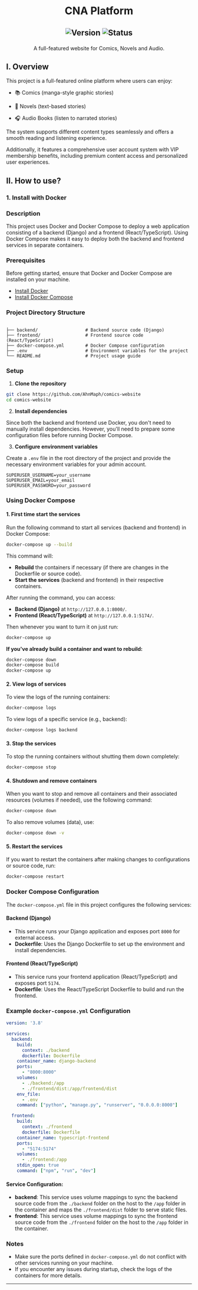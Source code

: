 <h1 align="center">CNA Platform</h1>
<h2 align="center">
  
![Version](https://img.shields.io/badge/version-1.0.0-blue) 
![Status](https://img.shields.io/badge/status-in%20development-yellow)
</h2>
<p align="center">
  A full-featured website for Comics, Novels and Audio.
</p>

## I. Overview
This project is a full-featured online platform where users can enjoy:

- 📚 Comics (manga-style graphic stories)
  
- 📖 Novels (text-based stories)

- 🎧 Audio Books (listen to narrated stories)

The system supports different content types seamlessly and offers a smooth reading and listening experience.

Additionally, it features a comprehensive user account system with VIP membership benefits, including premium content access and personalized user experiences.
## II. How to use?
### 1. Install with Docker

### Description

This project uses Docker and Docker Compose to deploy a web application consisting of a backend (Django) and a frontend (React/TypeScript). Using Docker Compose makes it easy to deploy both the backend and frontend services in separate containers.

### Prerequisites

Before getting started, ensure that Docker and Docker Compose are installed on your machine.

- [Install Docker](https://docs.docker.com/get-docker/)
- [Install Docker Compose](https://docs.docker.com/compose/install/)

### Project Directory Structure

```

├── backend/                  # Backend source code (Django)
├── frontend/                 # Frontend source code (React/TypeScript)
├── docker-compose.yml        # Docker Compose configuration
├── .env                      # Environment variables for the project
└── README.md                 # Project usage guide

````

### Setup

1. **Clone the repository**

```bash
git clone https://github.com/AhnMaph/comics-website
cd comics-website
````

2. **Install dependencies**

Since both the backend and frontend use Docker, you don't need to manually install dependencies. However, you'll need to prepare some configuration files before running Docker Compose.

3. **Configure environment variables**

Create a `.env` file in the root directory of the project and provide the necessary environment variables for your admin account.

```env
SUPERUSER_USERNAME=your_username
SUPERUSER_EMAIL=your_email
SUPERUSER_PASSWORD=your_password

```

### Using Docker Compose

#### 1. **First time start the services**

Run the following command to start all services (backend and frontend) in Docker Compose:

```bash
docker-compose up --build
```

This command will:

* **Rebuild** the containers if necessary (if there are changes in the Dockerfile or source code).
* **Start the services** (backend and frontend) in their respective containers.

After running the command, you can access:

* **Backend (Django)** at `http://127.0.0.1:8000/`.
* **Frontend (React/TypeScript)** at `http://127.0.0.1:5174/`.

Then whenever you want to turn it on just run:

```bash
docker-compose up
```

**If you've already build a container and want to rebuild:**

```bash
docker-compose down
docker-compose build
docker-compose up
```

#### 2. **View logs of services**

To view the logs of the running containers:

```bash
docker-compose logs
```

To view logs of a specific service (e.g., backend):

```bash
docker-compose logs backend
```

#### 3. **Stop the services**

To stop the running containers without shutting them down completely:

```bash
docker-compose stop
```

#### 4. **Shutdown and remove containers**

When you want to stop and remove all containers and their associated resources (volumes if needed), use the following command:

```bash
docker-compose down
```

To also remove volumes (data), use:

```bash
docker-compose down -v
```

#### 5. **Restart the services**

If you want to restart the containers after making changes to configurations or source code, run:

```bash
docker-compose restart
```

### Docker Compose Configuration

The `docker-compose.yml` file in this project configures the following services:

#### Backend (Django)

* This service runs your Django application and exposes port `8000` for external access.
* **Dockerfile**: Uses the Django Dockerfile to set up the environment and install dependencies.

#### Frontend (React/TypeScript)

* This service runs your frontend application (React/TypeScript) and exposes port `5174`.
* **Dockerfile**: Uses the React/TypeScript Dockerfile to build and run the frontend.

### Example `docker-compose.yml` Configuration

```yaml
version: '3.8'

services:
  backend:
    build:
      context: ./backend
      dockerfile: Dockerfile
    container_name: django-backend
    ports:
      - "8000:8000"
    volumes:
      - ./backend:/app
      - ./frontend/dist:/app/frontend/dist
    env_file:
      - .env
    command: ["python", "manage.py", "runserver", "0.0.0.0:8000"]

  frontend:
    build:
      context: ./frontend
      dockerfile: Dockerfile
    container_name: typescript-frontend
    ports:
      - "5174:5174"
    volumes:
      - ./frontend:/app
    stdin_open: true
    command: ["npm", "run", "dev"]
```

#### Service Configuration:

* **backend**: This service uses volume mappings to sync the backend source code from the `./backend` folder on the host to the `/app` folder in the container and maps the `./frontend/dist` folder to serve static files.
* **frontend**: This service uses volume mappings to sync the frontend source code from the `./frontend` folder on the host to the `/app` folder in the container.

### Notes

* Make sure the ports defined in `docker-compose.yml` do not conflict with other services running on your machine.
* If you encounter any issues during startup, check the logs of the containers for more details.

---




